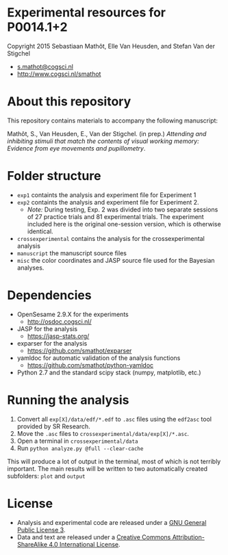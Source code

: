 # Experimental resources for P0014.1+2

Copyright 2015 Sebastiaan Mathôt, Elle Van Heusden, and Stefan Van der Stigchel

- <s.mathot@cogsci.nl>
- <http://www.cogsci.nl/smathot>

# About this repository

This repository contains materials to accompany the following manuscript:

Mathôt, S., Van Heusden, E., Van der Stigchel. (in prep.) *Attending and inhibiting stimuli that match the contents of visual working memory: Evidence
from eye movements and pupillometry*.

# Folder structure

- `exp1` containts the analysis and experiment file for Experiment 1
- `exp2` containts the analysis and experiment file for Experiment 2.
	- *Note:* During testing, Exp. 2 was divided into two separate sessions of 27 practice trials and 81 experimental trials. The experiment included here is the original one-session version, which is otherwise identical.
- `crossexperimental` contains the analysis for the crossexperimental analysis
- `manuscript` the manuscript source files
- `misc` the color coordinates and JASP source file used for the Bayesian analyses.

# Dependencies

- OpenSesame 2.9.X for the experiments
	- http://osdoc.cogsci.nl/
- JASP for the analysis
	- https://jasp-stats.org/
- exparser for the analysis
	- https://github.com/smathot/exparser
- yamldoc for automatic validation of the analysis functions
	- https://github.com/smathot/python-yamldoc
- Python 2.7 and the standard scipy stack (numpy, matplotlib, etc.)

# Running the analysis

1. Convert all `exp[X]/data/edf/*.edf` to `.asc` files using the `edf2asc` tool provided by SR Research.
2. Move the `.asc` files to `crossexperimental/data/exp[X]/*.asc`.
3. Open a terminal in `crossexperimental/data`
4. Run `python analyze.py @full --clear-cache`

This will produce a lot of output in the terminal, most of which is not terribly important. The main results will be written to two automatically created subfolders: `plot` and `output`

# License

- Analysis and experimental code are released under a [GNU General Public License 3](https://www.gnu.org/copyleft/gpl.html).
- Data and text are released under a [Creative Commons Attribution-ShareAlike 4.0 International License](http://creativecommons.org/licenses/by-sa/4.0/).
